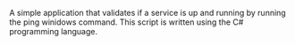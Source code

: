 A simple application that validates if a service is up and running by running the ping winidows command. This script is written using the C# programming language. 

